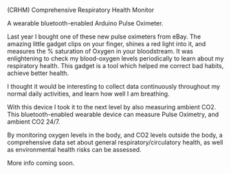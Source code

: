 (CRHM) Comprehensive Respiratory Health Monitor

A wearable bluetooth-enabled Arduino Pulse Oximeter. 

Last year I bought one of these new pulse oximeters from eBay. The amazing little gadget clips on your finger, shines a red light into it, and measures the % saturation of Oxygen in your bloodstream. It was enlightening to check my blood-oxygen levels periodically to learn about my respiratory health. This gadget is a tool which helped me correct bad habits, achieve better health. 

I thought it would be interesting to collect data continuously throughout my normal daily activities, and learn how well I am breathing. 

With this device I took it to the next level by also measuring ambient CO2. This bluetooth-enabled wearable device can measure Pulse Oximetry, and ambient CO2 24/7.

By monitoring oxygen levels in the body, and CO2 levels outside the body, a comprehensive data set about general respiratory/circulatory health, as well as environmental health risks can be assessed.

More info coming soon. 


